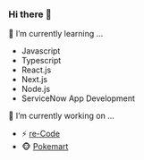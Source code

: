 ### Hi there 👋

<!--
**jazicorn/jazicorn** is a ✨ _special_ ✨ repository because its `README.md` (this file) appears on your GitHub profile.

Here are some ideas to get you started:

- 🔭 I’m currently working on ...
- 🌱 I’m currently learning ...
- 👯 I’m looking to collaborate on ...
- 🤔 I’m looking for help with ...
- 💬 Ask me about ...
- 📫 How to reach me: ...
- 😄 Pronouns: ...
- ⚡ Fun fact: ...
-->

🌱 I’m currently learning ...
- Javascript
- Typescript
- React.js
- Next.js
- Node.js
- ServiceNow App Development

🔭 I’m currently working on ...
- ⚡ [re-Code](https://github.com/jazicorn/re-code)
- :monkey_face: [Pokemart](https://github.com/jazicorn/pokemart)
